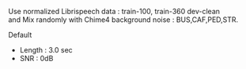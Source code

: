 Use normalized Librispeech data : train-100, train-360 dev-clean  
and Mix randomly with Chime4 background noise : BUS,CAF,PED,STR.  
  
Default 
  + Length : 3.0 sec  
  + SNR    : 0dB   
